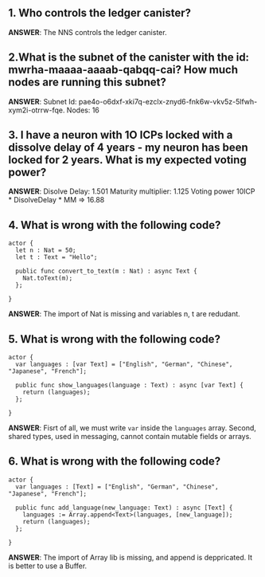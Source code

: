 ## 1. Who controls the ledger canister?
**ANSWER**: The NNS controls the ledger canister.

## 2.What is the subnet of the canister with the id: **mwrha-maaaa-aaaab-qabqq-cai**? How much nodes are running this subnet?
**ANSWER**: Subnet Id: pae4o-o6dxf-xki7q-ezclx-znyd6-fnk6w-vkv5z-5lfwh-xym2i-otrrw-fqe. Nodes: 16

## 3. I have a neuron with 1O ICPs locked with a dissolve delay of 4 years - my neuron has been locked for 2 years. What is my expected voting power?
**ANSWER**: 
Disolve Delay: 1.501 
Maturity multiplier: 1.125 Voting power 10ICP * DisolveDelay * MM 
=> 16.88

## 4. What is wrong with the following code?

```motoko
actor {
  let n : Nat = 50;
  let t : Text = "Hello";

  public func convert_to_text(m : Nat) : async Text {
    Nat.toText(m);
  };
 
}
```
**ANSWER**: The import of Nat is missing and variables n, t are redudant.

## 5. What is wrong with the following code?
```motoko
actor {
  var languages : [var Text] = ["English", "German", "Chinese", "Japanese", "French"];

  public func show_languages(language : Text) : async [var Text] {
    return (languages);
  };
 
}
```
**ANSWER**: Fisrt of all, we must write `var` inside the `languages` array. Second, shared types, used in messaging, cannot contain mutable fields or arrays.

## 6. What is wrong with the following code?
```motoko
actor {
  var languages : [Text] = ["English", "German", "Chinese", "Japanese", "French"];

  public func add_language(new_language: Text) : async [Text] {
    languages := Array.append<Text>(languages, [new_language]);
    return (languages);
  };
 
}
```
**ANSWER**: The import of Array lib is missing, and append is deppricated. It is better to use a Buffer.